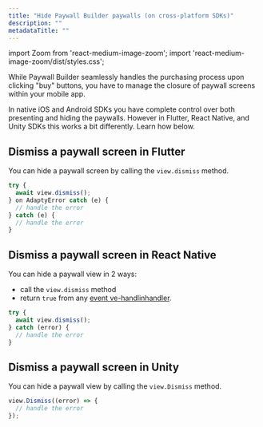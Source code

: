 ```yaml
---
title: "Hide Paywall Builder paywalls (on cross-platform SDKs)"
description: ""
metadataTitle: ""
---
```


import Zoom from 'react-medium-image-zoom';
import 'react-medium-image-zoom/dist/styles.css';

While Paywall Builder seamlessly handles the purchasing process upon clicking "buy" buttons, you have to manage the closure of paywall screens within your mobile app.

In native iOS and Android SDKs you have complete control over both presenting and hiding the paywalls. However in Flutter, React Native, and Unity SDKs this works a bit differently. Learn how below.

## Dismiss a paywall screen in Flutter

You can hide a paywall screen by calling the `view.dismiss` method.

```typescript title="Flutter"
try {
  await view.dismiss();
} on AdaptyError catch (e) {
  // handle the error
} catch (e) {
  // handle the error
}
```

## Dismiss a paywall screen in React Native

You can hide a paywall view in 2 ways: 

- call the `view.dismiss` method 
- return `true` from any [event ve-handlinhandler](handling-pb-paywall-events).

```typescript title="React Native (TSX)"
try {
  await view.dismiss();
} catch (error) {
  // handle the error
}

```

## Dismiss a paywall screen in Unity

You can hide a paywall view by calling the `view.Dismiss` method.

```typescript title="Flutter"
view.Dismiss((error) => {
  // handle the error
});
```